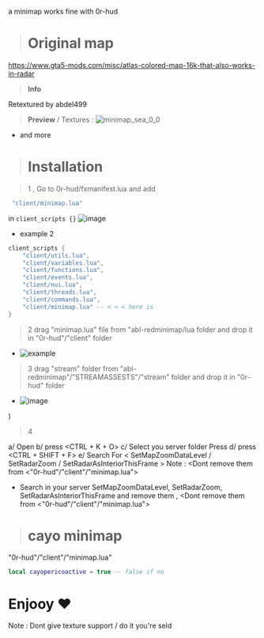 
a minimap works fine with 0r-hud 

> # Original map

https://www.gta5-mods.com/misc/atlas-colored-map-16k-that-also-works-in-radar

> **Info**

Retextured by abdel499

> **Preview** / Textures :
![minimap_sea_0_0](https://github.com/AbdeLhere/fivem-redminimap/assets/140607607/22cdfa52-0843-4ec5-bdc2-eb7146285775)
- and more
> # Installation

> 1 , Go to 0r-hud/fxmanifest.lua and add 

```lua
 "client/minimap.lua"
```
in ```client_scripts {}```
![image](https://github.com/AbdeLhere/fivem-redminimap/assets/140607607/ce258ee8-dbaa-4328-b5c6-9bab185dc478)




- example 2
```lua
client_scripts {
    "client/utils.lua",
    "client/variables.lua",
    "client/functions.lua",
    "client/events.lua",
    "client/nui.lua",
    "client/threads.lua",
    "client/commands.lua",
    "client/minimap.lua" -- < < < here is
}
```

> 2 drag "minimap.lua" file from "abl-redminimap/lua folder and drop it in "0r-hud"/"client" folder
- ![example](https://github.com/AbdeLhere/fivem-redminimap/assets/140607607/f0510503-a1d6-472a-a30b-67eb4e13b33e)


> 3 drag "stream" folder  from "abl-redminimap"/"STREAMASSESTS"/"stream" folder and drop it in "0r-hud" folder
- ![image](https://github.com/AbdeLhere/fivem-redminimap/assets/140607607/55ad9d09-4afa-467c-b4d5-6a6104389837)

)

> 4 


a/ Open <Visual Studio Code> 
b/ press <CTRL + K + O> 
c/ Select you server folder Press <open> 
d/ press <CTRL + SHIFT + F> 
e/ Search For <     SetMapZoomDataLevel / SetRadarZoom / SetRadarAsInteriorThisFrame      > <and remove them>
Note : <Dont remove them from <"0r-hud"/"client"/"minimap.lua">

- Search in your server SetMapZoomDataLevel, SetRadarZoom, SetRadarAsInteriorThisFrame and remove them , <Dont remove them from <"0r-hud"/"client"/"minimap.lua">

> # cayo minimap

<go to > "0r-hud"/"client"/"minimap.lua" <and set>  

```lua
local cayopericoactive = true -- false if no
```


# Enjooy ❤



Note : Dont give texture support / do it you're seld 
